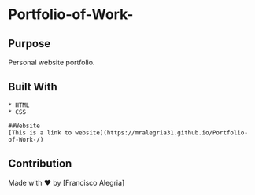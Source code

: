 # Portfolio-of-Work-
## Purpose

Personal website portfolio.

## Built With

    * HTML
    * CSS

    ##Website
    [This is a link to website](https://mralegria31.github.io/Portfolio-of-Work-/)

  ## Contribution
Made with ❤️ by [Francisco Alegria]
  